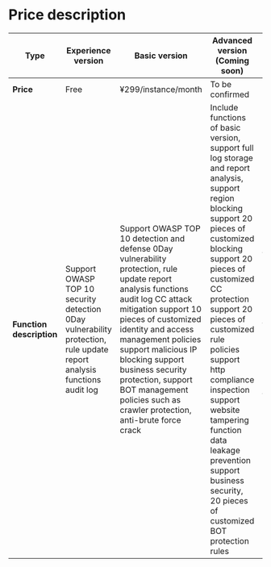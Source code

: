 # Price description

| **Type**     | **Experience version**                                                   | Basic version                                                       | **Advanced version (Coming soon)**                                       | **Flagship version (Coming soon)**                                       |
| ------------ | ------------------------------------------------------------ | ------------------------------------------------------------ | ------------------------------------------------------------ | ------------------------------------------------------------ |
| **Price**     | Free                                                         | ¥299/instance/month                                                | To be confirmed                                                         | To be confirmed                                                         |
| **Function description** | Support OWASP   TOP 10 security detection  0Day vulnerability protection, rule update  report analysis functions  audit log | Support OWASP   TOP 10 detection and defense  0Day vulnerability protection, rule update  report analysis functions  audit log  CC attack mitigation  support 10 pieces of customized identity and access management policies  support malicious IP blocking  support business security protection, support BOT management policies such as crawler protection, anti-brute force crack | Include functions of basic version, support full log storage and report analysis, support region blocking  support 20 pieces of customized blocking  support 20 pieces of customized CC protection  support 20 pieces of customized rule policies  support http compliance inspection  support website tampering function  data leakage prevention  support business security, 20 pieces of customized BOT protection rules | Include functions of advanced version     support rule customization     support advanced functions of business security (login protection, marketing anti-cheating     threat intelligence access|

 